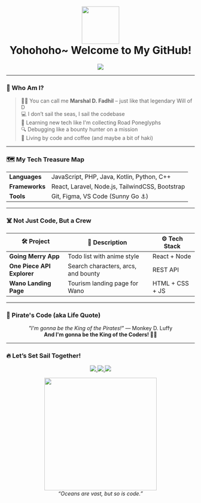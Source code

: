 <h1 align="center">
  <img src="https://media.tenor.com/jNKaSogbe6gAAAAC/one-piece-luffy.gif" width="100px" />
  <br/>
  Yohohoho~ Welcome to My GitHub!
</h1>

<p align="center">
  <img src="https://readme-typing-svg.herokuapp.com?font=Fira+Code&size=20&pause=1000&center=true&vCenter=true&width=435&lines=I'm+a+Developer+%F0%9F%92%BB;Anime+Lover+%F0%9F%8E%A9;Future+King+of+Coders+%F0%9F%90%8E;Nakamas+Welcome!+%E2%9C%A8" />
</p>

---

### 🍖 Who Am I?

> 🏴‍☠️ You can call me **Marshal D. Fadhil** – just like that legendary Will of D  
> 💻 I don’t sail the seas, I sail the codebase  
> 🧠 Learning new tech like I'm collecting Road Poneglyphs  
> 🔍 Debugging like a bounty hunter on a mission  
> 🌊 Living by code and coffee (and maybe a bit of haki)

---

### 🗺️ My Tech Treasure Map

<div align="center">

<table>
<tr>
  <td><strong>Languages</strong></td>
  <td>JavaScript, PHP, Java, Kotlin, Python, C++</td>
</tr>
<tr>
  <td><strong>Frameworks</strong></td>
  <td>React, Laravel, Node.js, TailwindCSS, Bootstrap</td>
</tr>
<tr>
  <td><strong>Tools</strong></td>
  <td>Git, Figma, VS Code (Sunny Go ⚓)</td>
</tr>
</table>

</div>

---

### ☠️ Not Just Code, But a Crew

| 🛠 Project | 🌟 Description | ⚙️ Tech Stack |
|-----------|----------------|----------------|
| **Going Merry App** | Todo list with anime style | React + Node |
| **One Piece API Explorer** | Search characters, arcs, and bounty | REST API |
| **Wano Landing Page** | Tourism landing page for Wano | HTML + CSS + JS |

---

### 📜 Pirate's Code (aka Life Quote)

<p align="center">
  <em>"I'm gonna be the King of the Pirates!"</em> — Monkey D. Luffy  
  <br/>
  <strong>And I'm gonna be the King of the Coders! 🧑‍💻</strong>
</p>

---

### 🔥 Let’s Set Sail Together!

<p align="center">
  <a href="https://github.com/yourusername">
    <img src="https://img.shields.io/github/followers/yourusername?label=Follow&style=social" />
  </a>
  <a href="https://linkedin.com/in/yourlinkedin">
    <img src="https://img.shields.io/badge/LinkedIn-blue?logo=linkedin&logoColor=white" />
  </a>
  <a href="https://twitter.com/yourtwitter">
    <img src="https://img.shields.io/twitter/follow/yourtwitter?style=social" />
  </a>
</p>

<p align="center">
  <img src="https://media.tenor.com/T_K0RGoSuvcAAAAC/luffy.gif" width="300" /><br/>
  <em>“Oceans are vast, but so is code.”</em>
</p>
